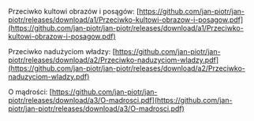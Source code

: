 Przeciwko kultowi obrazów i posągów: [https://github.com/jan-piotr/jan-piotr/releases/download/a1/Przeciwko-kultowi-obrazow-i-posagow.pdf](https://github.com/jan-piotr/jan-piotr/releases/download/a1/Przeciwko-kultowi-obrazow-i-posagow.pdf)

Przeciwko nadużyciom władzy: [https://github.com/jan-piotr/jan-piotr/releases/download/a2/Przeciwko-naduzyciom-wladzy.pdf](https://github.com/jan-piotr/jan-piotr/releases/download/a2/Przeciwko-naduzyciom-wladzy.pdf)

O mądrości: [https://github.com/jan-piotr/jan-piotr/releases/download/a3/O-madrosci.pdf](https://github.com/jan-piotr/jan-piotr/releases/download/a3/O-madrosci.pdf)
